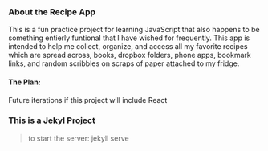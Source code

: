 
### About the Recipe App
This is a fun practice project for learning JavaScript that also happens to be something entierly funtional that I have wished for frequently.  This app is intended to help me collect, organize, and access all my favorite recipes which are spread across, books, dropbox folders, phone apps, bookmark links, and random scribbles on scraps of paper attached to my fridge.

#### The Plan:
Future iterations if this project will include React 



### This is a Jekyl Project

> to start the server: jekyll serve